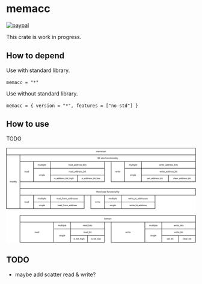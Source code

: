 # memacc

[![paypal](https://img.shields.io/badge/Support_my_work-PayPal-green.svg)](https://www.paypal.com/donate/?hosted_button_id=E648MA54L53J6)

This crate is work in progress.

## How to depend

Use with standard library.

`memacc = "*"`

Use without standard library.

`memacc = { version = "*", features = ["no-std"] }`

## How to use

TODO

![Overview.](/doc/dia/Diagram2.svg)

## TODO

- maybe add scatter read & write?
